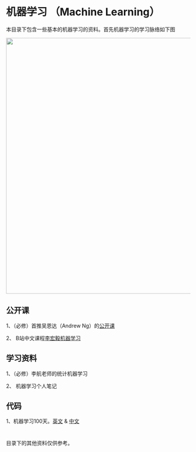 # 机器学习 （Machine Learning）
本目录下包含一些基本的机器学习的资料。首先机器学习的学习脉络如下图
<div align="center">
  <img src="https://github.com/gyy8426/Computer_Vision_primer/blob/master/Stage_1-%E6%9C%BA%E5%99%A8%E5%AD%A6%E4%B9%A0/%E6%9C%BA%E5%99%A8%E5%AD%A6%E4%B9%A0%E8%84%89%E7%BB%9C.png" width="700px" />
</div>

## 公开课
1、（必修）首推吴恩达（Andrew Ng）的[公开课](https://www.coursera.org/learn/machine-learning)

2、 B站中文课程[李宏毅机器学习](https://www.bilibili.com/video/av10590361?from=search&seid=2567563418955556168)

## 学习资料
1、（必修）李航老师的统计机器学习

2、 机器学习个人笔记

## 代码
1、机器学习100天。[英文](https://github.com/Avik-Jain/100-Days-Of-ML-Code) & [中文](https://github.com/MLEveryday/100-Days-Of-ML-Code)

#
目录下的其他资料仅供参考。
